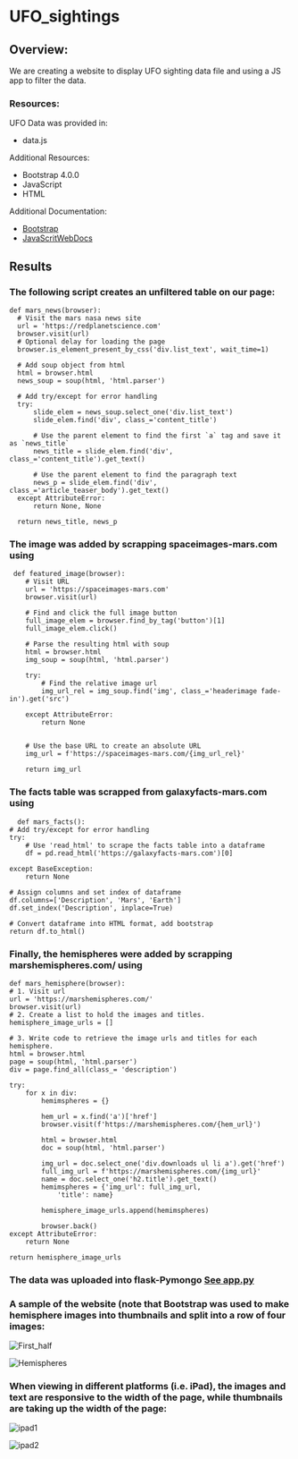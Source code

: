 # UFO_sightings

## Overview:
We are creating a website to display UFO sighting data file and using a JS app to filter the data.

### Resources:
UFO Data was provided in:
- data.js

Additional Resources: 
- Bootstrap 4.0.0
- JavaScript 
- HTML

Additional Documentation:
- [Bootstrap](https://getbootstrap.com/docs/4.0/getting-started/introduction/)
- [JavaScritWebDocs](https://developer.mozilla.org/en-US/docs/Web/JavaScript)

## Results
### The following script creates an unfiltered table on our page:

    def mars_news(browser):
      # Visit the mars nasa news site
      url = 'https://redplanetscience.com'
      browser.visit(url)
      # Optional delay for loading the page
      browser.is_element_present_by_css('div.list_text', wait_time=1)

      # Add soup object from html
      html = browser.html
      news_soup = soup(html, 'html.parser')

      # Add try/except for error handling
      try:
          slide_elem = news_soup.select_one('div.list_text')
          slide_elem.find('div', class_='content_title')

          # Use the parent element to find the first `a` tag and save it as `news_title`
          news_title = slide_elem.find('div', class_='content_title').get_text()

          # Use the parent element to find the paragraph text
          news_p = slide_elem.find('div', class_='article_teaser_body').get_text()
      except AttributeError:
          return None, None

      return news_title, news_p

### The image was added by scrapping spaceimages-mars.com using
     
     def featured_image(browser):
        # Visit URL
        url = 'https://spaceimages-mars.com'
        browser.visit(url)

        # Find and click the full image button
        full_image_elem = browser.find_by_tag('button')[1]
        full_image_elem.click()

        # Parse the resulting html with soup
        html = browser.html
        img_soup = soup(html, 'html.parser')

        try:
            # Find the relative image url
            img_url_rel = img_soup.find('img', class_='headerimage fade-in').get('src')

        except AttributeError:
            return None


        # Use the base URL to create an absolute URL
        img_url = f'https://spaceimages-mars.com/{img_url_rel}'

        return img_url
             
### The facts table was scrapped from galaxyfacts-mars.com using

      def mars_facts():
    # Add try/except for error handling
    try:
        # Use 'read_html' to scrape the facts table into a dataframe
        df = pd.read_html('https://galaxyfacts-mars.com')[0]

    except BaseException:
        return None

    # Assign columns and set index of dataframe
    df.columns=['Description', 'Mars', 'Earth']
    df.set_index('Description', inplace=True)

    # Convert dataframe into HTML format, add bootstrap
    return df.to_html()
    
### Finally, the hemispheres were added by scrapping marshemispheres.com/ using

    def mars_hemisphere(browser):
    # 1. Visit url
    url = 'https://marshemispheres.com/'
    browser.visit(url)
    # 2. Create a list to hold the images and titles.
    hemisphere_image_urls = []

    # 3. Write code to retrieve the image urls and titles for each hemisphere.
    html = browser.html
    page = soup(html, 'html.parser')
    div = page.find_all(class_= 'description')

    try:
        for x in div:     
            hemimspheres = {}
            
            hem_url = x.find('a')['href']
            browser.visit(f'https://marshemispheres.com/{hem_url}')
            
            html = browser.html
            doc = soup(html, 'html.parser')
            
            img_url = doc.select_one('div.downloads ul li a').get('href')
            full_img_url = f'https://marshemispheres.com/{img_url}'
            name = doc.select_one('h2.title').get_text()
            hemimspheres = {'img_url': full_img_url, 
                'title': name} 
            
            hemisphere_image_urls.append(hemimspheres)
            
            browser.back()
    except AttributeError:
        return None

    return hemisphere_image_urls
    
### The data was uploaded into flask-Pymongo [See app.py](app.py)

### A sample of the website (note that Bootstrap was used to make hemisphere images into thumbnails and split into a row of four images:
![First_half](Resources/Intro_webpage.png)


![Hemispheres](Resources/Mars_hemispheres.png)

### When viewing in different platforms (i.e. iPad), the images and text are responsive to the width of the page, while thumbnails are taking up the width of the page:
![ipad1](Resources/ipad1.png)


![ipad2](Resources/ipad2.png)

